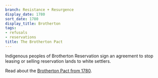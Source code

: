 ```yaml
---
branch: Resistance + Resurgence
display_date: 1780
sort_date: 1780
display_title: Brotherton
tags:
- refusals
- reservations
title: The Brotherton Pact
---
```


Indigenous peoples of Brotherton Reservation sign an agreement to stop leasing or selling reservation lands to white settlers.

Read about the [Brotherton Pact from 1780](https://www.gilderlehrman.org/history-resources/spotlight-primary-source/brotherton-indians-new-jersey-1780).
